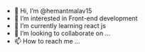 - 👋 Hi, I’m @hemantmalav15
- 👀 I’m interested in Front-end development 
- 🌱 I’m currently learning react js
- 💞️ I’m looking to collaborate on ...
- 📫 How to reach me ...

<!---
hemantmalav15/hemantmalav15 is a ✨ special ✨ repository because its `README.md` (this file) appears on your GitHub profile.
You can click the Preview link to take a look at your changes.
--->
